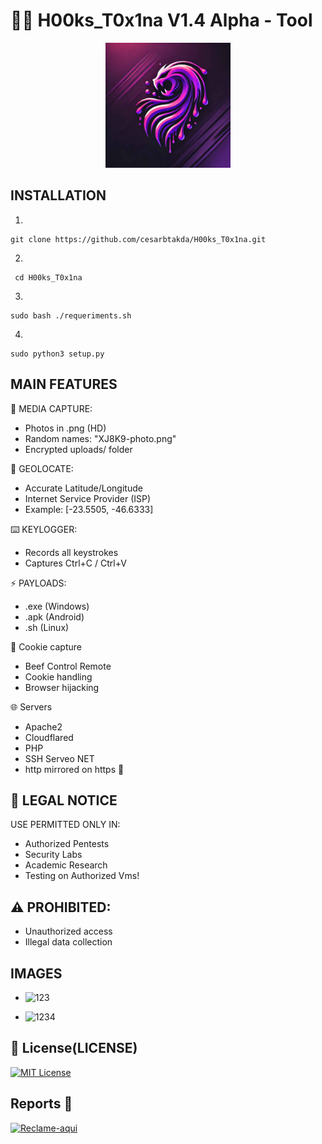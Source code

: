 # 🕵️‍♂️ H00ks_T0x1na V1.4 Alpha - Tool


<p align='center'>
<img src="./logo.jpg" width=200 alt=" Logo"/></p>

##  INSTALLATION
1.
```
git clone https://github.com/cesarbtakda/H00ks_T0x1na.git
```
2.
```
 cd H00ks_T0x1na
```
3. 
```
sudo bash ./requeriments.sh
```
4.
```
sudo python3 setup.py 
```
## MAIN FEATURES

📸 MEDIA CAPTURE:
- Photos in .png (HD)
- Random names: "XJ8K9-photo.png"
- Encrypted uploads/ folder
  
📍 GEOLOCATE:
- Accurate Latitude/Longitude
- Internet Service Provider (ISP)
- Example: [-23.5505, -46.6333]

⌨️ KEYLOGGER:
- Records all keystrokes
- Captures Ctrl+C / Ctrl+V

⚡ PAYLOADS:
- .exe (Windows)
- .apk (Android)
- .sh (Linux)

🍪 Cookie capture
- Beef Control Remote
- Cookie handling
- Browser hijacking

🌐 Servers
- Apache2
- Cloudflared
- PHP
- SSH Serveo NET
- http mirrored on https 🔐

## 🔐 LEGAL NOTICE
USE PERMITTED ONLY IN:
- Authorized Pentests
- Security Labs
- Academic Research
- Testing on Authorized Vms!
  
## ⚠️ PROHIBITED:
- Unauthorized access
- Illegal data collection

##  IMAGES 
- ![123](https://github.com/user-attachments/assets/02641a79-baf0-4e07-bb58-3f5dae23de48)

- ![1234](https://github.com/user-attachments/assets/0b69595d-dc66-4d52-b5a4-18d89fa57c07)



## 📜 License(LICENSE)
[![MIT License](https://img.shields.io/badge/License-MIT-red.svg)](https://github.com/cesarbtakeda/H00ks_T0x1na/blob/main/LICENSE)


##  Reports 📱
[![Reclame-aqui](https://img.shields.io/badge/complain-_here-red)](https://github.com/cesarbtakeda/H00ks_T0x1na/issues)  
